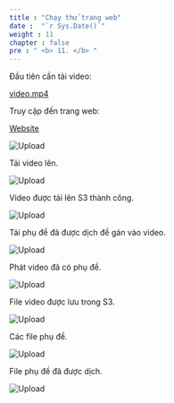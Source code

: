 ```yaml
---
title : "Chạy thử trang web"
date :  "`r Sys.Date()`" 
weight : 11
chapter : false
pre : " <b> 11. </b> "
---
```


Đầu tiên cần tải video:

[video.mp4](https://drive.google.com/file/d/1pIZCViSSUXuJ9e_kdTgvZMnNFzn7SY8C/view?usp=sharing)

Truy cập đến trang web:

[Website](http://web-translate-ws-2024.s3-website-us-east-1.amazonaws.com)

![Upload](/images/11.testwebsite/n.png)

Tải video lên.

![Upload](/images/11.testwebsite/n1.png)

Video được tải lên S3 thành công.

![Upload](/images/11.testwebsite/n2.png)

Tải phụ đề đã được dịch đề gán vào video.

![Upload](/images/11.testwebsite/n3.png)

Phát video đã có phụ đề.

![Upload](/images/11.testwebsite/n4.png)

File video được lưu trong S3.

![Upload](/images/11.testwebsite/n5.png)

Các file phụ đề.

![Upload](/images/11.testwebsite/n6.png)

File phụ đề đã được dịch.

![Upload](/images/11.testwebsite/n7.png)
